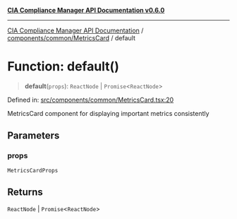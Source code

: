[**CIA Compliance Manager API Documentation v0.6.0**](../../../../README.md)

***

[CIA Compliance Manager API Documentation](../../../../modules.md) / [components/common/MetricsCard](../README.md) / default

# Function: default()

> **default**(`props`): `ReactNode` \| `Promise`\<`ReactNode`\>

Defined in: [src/components/common/MetricsCard.tsx:20](https://github.com/Hack23/cia-compliance-manager/blob/ca083b463223765b22422b66b3a43930241849bd/src/components/common/MetricsCard.tsx#L20)

MetricsCard component for displaying important metrics consistently

## Parameters

### props

`MetricsCardProps`

## Returns

`ReactNode` \| `Promise`\<`ReactNode`\>
